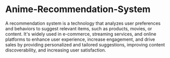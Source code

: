 # Anime-Recommendation-System

A recommendation system is a technology that analyzes user preferences and behaviors to suggest relevant items, such as products, movies, or content. It's widely used in e-commerce, streaming services, and online platforms to enhance user experience, increase engagement, and drive sales by providing personalized and tailored suggestions, improving content discoverability, and increasing user satisfaction.

